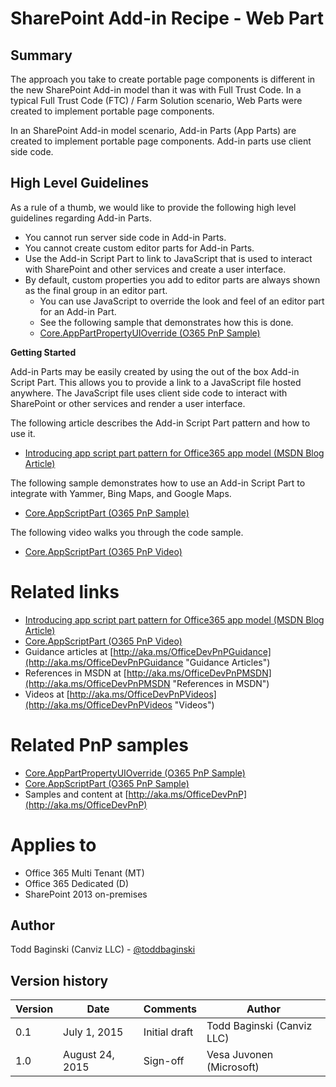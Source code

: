 SharePoint Add-in Recipe - Web Part
===================================

Summary
-------

The approach you take to create portable page components is different in the new SharePoint Add-in model than it was with Full Trust Code.  In a typical Full Trust Code (FTC) / Farm Solution scenario, Web Parts were created to implement portable page components.

In an SharePoint Add-in model scenario, Add-in Parts (App Parts) are created to implement portable page components.  Add-in parts use client side code.

High Level Guidelines
---------------------

As a rule of a thumb, we would like to provide the following high level guidelines regarding Add-in Parts.

- You cannot run server side code in Add-in Parts.
- You cannot create custom editor parts for Add-in Parts.
- Use the Add-in Script Part to link to JavaScript that is used to interact with SharePoint and other services and create a user interface.
- By default, custom properties you add to editor parts are always shown as the final group in an editor part.
	+ You can use JavaScript to override the look and feel of an editor part for an Add-in Part.
	+ See the following sample that demonstrates how this is done. 
	+ [Core.AppPartPropertyUIOverride (O365 PnP Sample)](https://github.com/OfficeDev/PnP/tree/master/Samples/Core.AppPartPropertyUIOverride)

**Getting Started**

Add-in Parts may be easily created by using the out of the box Add-in Script Part.  This allows you to provide a link to a JavaScript file hosted anywhere.  The JavaScript file uses client side code to interact with SharePoint or other services and render a user interface.

The following article describes the Add-in Script Part pattern and how to use it.

- [Introducing app script part pattern for Office365 app model (MSDN Blog Article)](http://blogs.msdn.com/b/vesku/archive/2014/07/08/introducing-app-script-part-pattern-for-office365-app-model.aspx)

The following sample demonstrates how to use an Add-in Script Part to integrate with Yammer, Bing Maps, and Google Maps.

- [Core.AppScriptPart (O365 PnP Sample)](https://github.com/OfficeDev/PnP/tree/master/Samples/Core.AppScriptPart)

The following video walks you through the code sample.

- [Core.AppScriptPart (O365 PnP Video)](https://channel9.msdn.com/Blogs/Office-365-Dev/App-Script-Parts-in-SharePoint-Office-365-Developer-Patterns-and-Practices)

Related links
=============

- [Introducing app script part pattern for Office365 app model (MSDN Blog Article)](http://blogs.msdn.com/b/vesku/archive/2014/07/08/introducing-app-script-part-pattern-for-office365-app-model.aspx)
- [Core.AppScriptPart (O365 PnP Video)](https://channel9.msdn.com/Blogs/Office-365-Dev/App-Script-Parts-in-SharePoint-Office-365-Developer-Patterns-and-Practices)
- Guidance articles at [http://aka.ms/OfficeDevPnPGuidance](http://aka.ms/OfficeDevPnPGuidance "Guidance Articles")
- References in MSDN at [http://aka.ms/OfficeDevPnPMSDN](http://aka.ms/OfficeDevPnPMSDN "References in MSDN")
- Videos at [http://aka.ms/OfficeDevPnPVideos](http://aka.ms/OfficeDevPnPVideos "Videos")

Related PnP samples
===================

- [Core.AppPartPropertyUIOverride (O365 PnP Sample)](https://github.com/OfficeDev/PnP/tree/master/Samples/Core.AppPartPropertyUIOverride)
- [Core.AppScriptPart (O365 PnP Sample)](https://github.com/OfficeDev/PnP/tree/master/Samples/Core.AppScriptPart)
- Samples and content at [http://aka.ms/OfficeDevPnP](http://aka.ms/OfficeDevPnP)

Applies to
==========
- Office 365 Multi Tenant (MT)
- Office 365 Dedicated (D)
- SharePoint 2013 on-premises

Author
------
Todd Baginski (Canviz LLC) - [@toddbaginski](https://twitter.com/toddbaginski)

Version history
---------------
Version  | Date | Comments | Author
---------| -----| ---------| ------
0.1  | July 1, 2015 | Initial draft | Todd Baginski (Canviz LLC)
1.0  | August 24, 2015 | Sign-off| Vesa Juvonen (Microsoft)


